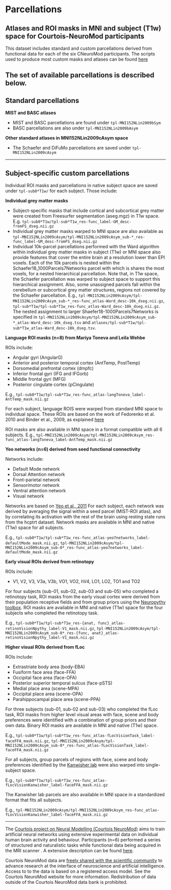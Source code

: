 
Parcellations
==============

## Atlases and ROI masks in MNI and subject (T1w) space for Courtois-NeuroMod participants

This dataset includes standard and custom parcellations derived from functional data for each of the six CNeuroMod participants.  The scripts used to produce most custom masks and atlases can be found [here](https://github.com/courtois-neuromod/cneuromod_extract_tseries/tree/main/timeseries/masks)

The set of available parcellations is described below.
-------------------------

## Standard parcellations

**MIST and BASC atlases**

* MIST and BASC parcellations are found under ``tpl-MNI152NLin2009bSym``
* BASC parcellations are also under ``tpl-MNI152NLin2009bAsym``

**Other standard atlases in MNI152NLin2009cAsym space**

* The Schaefer and DiFuMo parcellations are saved under ``tpl-MNI152NLin2009cAsym``

---------------------------------

## Subject-specific custom parcellations

Individual ROI masks and parcellations in native subject space are saved under ``tpl-sub0*T1w/`` for each subject. Those include:

**Individual grey matter masks**

* Subject-specific masks that include cortical and subcortical grey matter were created from Freesurfer segmentation (aseg.mgz) in T1w space. E.g. ``tpl-sub0*T1w/tpl-sub*T1w_res-func_label-GM_desc-fromFS_dseg.nii.gz``
* Individual grey matter masks warped to MNI space are also available as ``tpl-MNI152NLin2009cAsym/tpl-MNI152NLin2009cAsym_sub-*_res-func_label-GM_desc-fromFS_dseg.nii.gz``
* Individual 10k-parcel parcellations performed with the Ward algorithm within individual grey matter masks in subject (T1w) or MNI space also provide features that cover the entire brain at a resolution lower than EPI voxels. Each of the 10k parcels is nested within the Schaefer18_1000Parcels7Networks parcel with which is shares the most voxels, for a nested hierarchical parcellation. Note that, in T1w space, the Schaefer parcellation was warped to subject space to support this hierarchical assignment. Also, some unassigned parcels fall within the cerebellum or subcortical grey matter structures, regions not covered by the Schaefer parcellation. E.g., ``tpl-MNI152NLin2009cAsym/tpl-MNI152NLin2009cAsym_sub-*_res-func_atlas-Ward_desc-10k_dseg.nii.gz``, ``tpl-sub*T1w/tpl-sub*T1w_res-func_atlas-Ward_desc-10k_dseg.nii.gz``. The nested assignment to larger Shaefer18-1000Parcels7Networks is specified in ``tpl-MNI152NLin2009cAsym/tpl-MNI152NLin2009cAsym_sub-*_atlas-Ward_desc-10k_dseg.tsv`` and ``atlases/tpl-sub*T1w/tpl-sub*T1w_atlas-Ward_desc-10k_dseg.tsv``.


**Language ROI masks (n=8) from Mariya Toneva and Leila Wehbe**

ROIs include:

* Angular gyri (AngularG)
* Anterior and posterior temporal cortex (AntTemp, PostTemp)
* Dorsomedial prefrontal cortex (dmpfc)
* Inferior frontal gyri (IFG and IFGorb)
* Middle frontal gyri (MFG)
* Posterior cingulate cortex (pCingulate)

E.g., ``tpl-sub0*T1w/tpl-sub*T1w_res-func_atlas-langToneva_label-AntTemp_mask.nii.gz``

For each subject, language ROIS were warped from standard MNI space to
individual space. These ROIs are based on the work of Fedorenko et al. 2010
and Binder et al., 2009, as explained [here](https://www.biorxiv.org/content/10.1101/2020.09.28.316935v4)

ROI masks are also available in MNI space in a format compatible with all 6 subjects.
E.g., ``tpl-MNI152NLin2009cAsym/tpl-MNI152NLin2009cAsym_res-func_atlas-langToneva_label-AntTemp_mask.nii.gz``


**Yeo networks (n=6) derived from seed functional connectivity**

Networks include:

* Default Mode network
* Dorsal Attention network
* Front-parietal network
* Sensorimotor network
* Ventral attention network
* Visual network

Networks are based on [Yeo et al., 2011](https://www.ncbi.nlm.nih.gov/pmc/articles/PMC3174820/)
For each subject, each network was derived by averaging the signal within a
seed parcel (MIST-ROI atlas), and by correlating its activation with the
rest of the brain using resting state runs from the hcptrt dataset. Network masks are available in
MNI and native (T1w) space for all subjects.

E.g., ``tpl-sub0*T1w/tpl-sub*T1w_res-func_atlas-yeo7networks_label-defaultMode_mask.nii.gz``,
``tpl-MNI152NLin2009cAsym/tpl-MNI152NLin2009cAsym_sub-0*_res-func_atlas-yeo7networks_label-defaultMode_mask.nii.gz``


**Early visual ROIs derived from retinotopy**

ROIs include:

* V1, V2, V3, V3a, V3b, VO1, VO2, hV4, LO1, LO2, TO1 and TO2

For four subjects (sub-01, sub-02, sub-03 and sub-05) who completed a retinotopy task,
ROI masks from the early visual cortex were derived from their population
receptive fields and from group priors using the [Neuropythy toolbox](https://github.com/noahbenson/neuropythy).
ROI masks are available in MNI and native (T1w) space for the four subjects who completed the retinotopy task.

E.g., ``tpl-sub0*T1w/tpl-sub*T1w_res-{anat, func}_atlas-retinoVisionNpythy_label-V1_mask.nii.gz``,
``tpl-MNI152NLin2009cAsym/tpl-MNI152NLin2009cAsym_sub-0*_res-{func, anat}_atlas-retinoVisionNpythy_label-V1_mask.nii.gz``


**Higher visual ROIs derived from fLoc**

ROIs include:

* Extrastriate body area (body-EBA)
* Fusiform face area (face-FFA)
* Occipital face area (face-OFA)
* Posterior superior temporal sulcus (face-pSTS)
* Medial place area (scene-MPA)
* Occipital place area (scene-OPA)
* Parahippocampal place area (scene-PPA)

For three subjects (sub-01, sub-02 and sub-03) who completed the fLoc task,
ROI masks from higher level visual areas with face, scene and
body preferences were identified with a combination of group priors and their
own data. Binary ROI masks are available in MNI and native (T1w) space.

E.g., ``tpl-sub0*T1w/tpl-sub*T1w_res-func_atlas-fLocVisionTask_label-faceFFA_mask.nii.gz``,
``tpl-MNI152NLin2009cAsym/tpl-MNI152NLin2009cAsym_sub-0*_res-func_atlas-fLocVisionTask_label-faceFFA_mask.nii.gz``

For all subjects, group parcels of regions with face, scene and
body preferences identified by the [Kanwisher lab](https://web.mit.edu/bcs/nklab/GSS.shtml#download) were also warped into
single-subject space.

E.g., ``tpl-sub0*T1w/tpl-sub*T1w_res-func_atlas-fLocVisionKanwisher_label-faceFFA_mask.nii.gz``

The Kanwisher lab parcels are also available in MNI space in a standardized format that fits all subjects.

E.g., ``tpl-MNI152NLin2009cAsym/tpl-MNI152NLin2009cAsym_res-func_atlas-fLocVisionKanwisher_label-faceFFA_mask.nii.gz``

-------------------------
The [Courtois project on Neural Modelling (Courtois NeuroMod)](https://www.cneuromod.ca/) aims to train artificial neural networks using extensive experimental data on individual human brain activity and behaviour. Participants (n=6) performed a series of structured and naturalistic tasks while functional data being acquired in the MRI scanner . A extensive description can be found [here](https://docs.cneuromod.ca/en/latest/DATASETS.html).

Courtois NeuroMod data are [freely shared with the scientific community](https://docs.cneuromod.ca/en/latest/ACCESS.html) to advance research at the interface of neuroscience and artificial intelligence. Access to to the data is based on a registered access model. See the Courtois NeuroMod website for more information. Redistribution of data outside of the Courtois NeuroMod data bank is prohibited.

